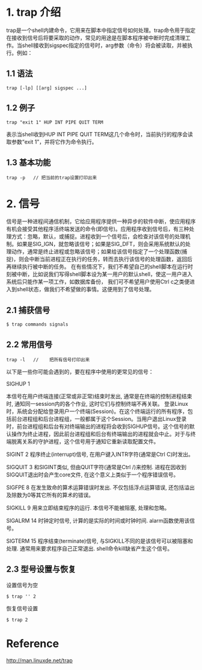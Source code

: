 # 1. trap 介绍
trap是一个shell内建命令，它用来在脚本中指定信号如何处理。trap命令用于指定在接收到信号后将要采取的动作，常见的用途是在脚本程序被中断时完成清理工作。当shell接收到sigspec指定的信号时，arg参数（命令）将会被读取，并被执行。例如：



## 1.1 语法

	trap [-lp] [[arg] sigspec ...]

## 1.2 例子

	trap "exit 1" HUP INT PIPE QUIT TERM 
表示当shell收到HUP INT PIPE QUIT TERM这几个命令时，当前执行的程序会读取参数“exit 1”，并将它作为命令执行。 

## 1.3 基本功能

    trap -p   // 把当前的trap设置打印出来
	 



# 2. 信号

信号是一种进程间通信机制，它给应用程序提供一种异步的软件中断，使应用程序有机会接受其他程序活终端发送的命令(即信号)。应用程序收到信号后，有三种处理方式：忽略，默认，或捕捉。进程收到一个信号后，会检查对该信号的处理机制。如果是SIG_IGN，就忽略该信号；如果是SIG_DFT，则会采用系统默认的处理动作，通常是终止进程或忽略该信号；如果给该信号指定了一个处理函数(捕捉)，则会中断当前进程正在执行的任务，转而去执行该信号的处理函数，返回后再继续执行被中断的任务。 在有些情况下，我们不希望自己的shell脚本在运行时刻被中断，比如说我们写得shell脚本设为某一用户的默认shell，使这一用户进入系统后只能作某一项工作，如数据库备份， 我们可不希望用户使用Ctrl c之类便进入到shell状态，做我们不希望做的事情。这便用到了信号处理。 

## 2.1 捕获信号

	$ trap commands signals

## 2.2 常用信号

	trap -l   //	把所有信号打印出来

以下是一些你可能会遇到的，要在程序中使用的更常见的信号：
 
SIGHUP	1	

本信号在用户终端连接(正常或非正常)结束时发出, 通常是在终端的控制进程结束时, 通知同一session内的各个作业, 这时它们与控制终端不再关联。 登录Linux时，系统会分配给登录用户一个终端(Session)。在这个终端运行的所有程序，包括前台进程组和后台进程组，一般都属于这个Session。当用户退出Linux登录时，前台进程组和后台有对终端输出的进程将会收到SIGHUP信号。这个信号的默认操作为终止进程，因此前台进程组和后台有终端输出的进程就会中止。对于与终端脱离关系的守护进程，这个信号用于通知它重新读取配置文件。 
	
SIGINT	2
程序终止(interrupt)信号, 在用户键入INTR字符(通常是Ctrl C)时发出。 

SIGQUIT	3
和SIGINT类似, 但由QUIT字符(通常是Ctrl /)来控制. 进程在因收到SIGQUIT退出时会产生core文件, 在这个意义上类似于一个程序错误信号。 

SIGFPE	8
在发生致命的算术运算错误时发出. 不仅包括浮点运算错误, 还包括溢出及除数为0等其它所有的算术的错误。 

SIGKILL	9	用来立即结束程序的运行. 本信号不能被阻塞, 处理和忽略。 

SIGALRM	14	时钟定时信号, 计算的是实际的时间或时钟时间. alarm函数使用该信号。 

SIGTERM	15	程序结束(terminate)信号, 与SIGKILL不同的是该信号可以被阻塞和处理. 通常用来要求程序自己正常退出. shell命令kill缺省产生这个信号。

## 2.3 型号设置与恢复

设置信号为空

	$ trap '' 2
	
恢复信号设置

	$ trap 2

# Reference
http://man.linuxde.net/trap
